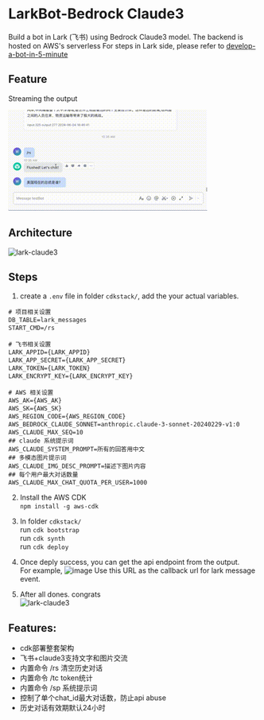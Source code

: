 # LarkBot-Bedrock Claude3
Build a bot in Lark (飞书) using Bedrock Claude3 model. The backend is hosted on AWS's serverless
For steps in Lark side, please refer to [develop-a-bot-in-5-minute](https://open.feishu.cn/document/home/develop-a-bot-in-5-minutes/create-an-app)

## Feature

Streaming the output

![lark-claude3](./streamming.gif)

## Architecture

![lark-claude3](../assets/lark-claude3-archi.png)

## Steps   
1. create a `.env` file in folder `cdkstack/`,  add the your actual variables. 
```  
# 项目相关设置
DB_TABLE=lark_messages
START_CMD=/rs

# 飞书相关设置
LARK_APPID={LARK_APPID}
LARK_APP_SECRET={LARK_APP_SECRET}
LARK_TOKEN={LARK_TOKEN}
LARK_ENCRYPT_KEY={LARK_ENCRYPT_KEY}

# AWS 相关设置
AWS_AK={AWS_AK}
AWS_SK={AWS_SK}
AWS_REGION_CODE={AWS_REGION_CODE}
AWS_BEDROCK_CLAUDE_SONNET=anthropic.claude-3-sonnet-20240229-v1:0
AWS_CLAUDE_MAX_SEQ=10
## claude 系统提示词
AWS_CLAUDE_SYSTEM_PROMPT=所有的回答用中文
## 多模态图片提示词
AWS_CLAUDE_IMG_DESC_PROMPT=描述下图片内容
## 每个用户最大对话数量
AWS_CLAUDE_MAX_CHAT_QUOTA_PER_USER=1000
```   
2. Install the AWS CDK  
`npm install -g aws-cdk`  

3. In folder `cdkstack/`  
run `cdk bootstrap`  
run `cdk synth`   
run `cdk deploy`  

4. Once deply success, you can get the api endpoint from the output.  
For example,
![image](https://user-images.githubusercontent.com/19160090/222913280-22e826f4-7f07-48ca-ba1d-2deed83d53c6.png)
Use this URL as the callback url for lark message event.  

1. After all dones. congrats  
![lark-claude3](../assets/lark-claude3-screenshot.png)

##  Features:

* cdk部署整套架构
* 飞书+claude3支持文字和图片交流
* 内置命令 /rs 清空历史对话
* 内置命令 /tc token统计
* 内置命令 /sp 系统提示词
* 控制了单个chat_id最大对话数，防止api abuse
* 历史对话有效期默认24小时
